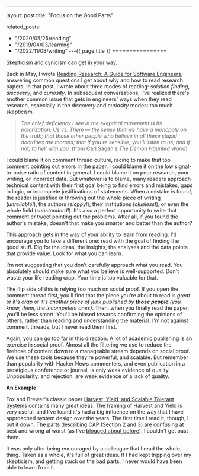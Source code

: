 ---
layout: post
title: "Focus on the Good Parts"


related_posts:
  - "/2020/05/25/reading"
  - "/2019/04/03/learning"
  - "/2022/11/08/writing"
---{{ page.title }}
================

<p class="meta">Skepticism and cynicism can get in your way.</p>

Back in May, I wrote [Reading Research: A Guide for Software Engineers](//brooker.co.za/blog/2020/05/25/reading.html), answering common questions I get about why and how to read research papers. In that post, I wrote about three modes of reading: *solution finding*, *discovery*, and *curiosity*. In subsequent conversations, I've realized there's another common issue that gets in engineers' ways when they read research, especially in the *discovery* and *curiosity* modes: too much skepticism.

> *The chief deficiency I see in the skeptical movement is its polarization: Us vs. Them — the sense that we have a monopoly on the truth; that those other people who believe in all these stupid doctrines are morons; that if you're sensible, you'll listen to us; and if not, to hell with you.* (from Carl Sagan's *The Demon Haunted World*)

I could blame it on comment thread culture, racing to make that top comment pointing out errors in the paper. I could blame it on the low signal-to-noise ratio of content in general. I could blame it on poor research, poor writing, or incorrect data. But whatever is to blame, many readers approach technical content with their first goal being to find errors and mistakes, gaps in logic, or incomplete justifications of statements. When a mistake is found, the reader is justified in throwing out the whole piece of writing (*unreliable!*), the authors (*sloppy!*), their institutions (*clueless!*), or even the whole field (*substandard!*). It's also a perfect opportunity to write that comment or tweet pointing out the problems. After all, if you found the author's mistake, doesn't that make you smarter and better than the author?

This approach gets in the way of your ability to learn from reading. I'd encourage you to take a different one: read with the goal of finding the good stuff. Dig for the ideas, the insights, the analyses and the data points that provide value. Look for what you can learn.

I'm not suggesting that you don't carefully approach what you read. You absolutely should make sure what you believe is well-supported. Don't waste your life reading crap. Your time is too valuable for that.

The flip side of this is relying too much on social proof. If you open the comment thread first, you'll find that the piece you're about to read is *great* or it's *crap* or it's *another piece of junk published by **those people** (you know, them, the incompetent ones)*. Then, when you finally read the paper, you'll be less smart. You'll be biased towards confirming the opinions of others, rather than reading and understanding the material. I'm not against comment threads, but I never read them first.

Again, you can go too far in this direction. A lot of academic publishing is an exercise in social proof. Almost all the filtering we use to reduce the firehose of content down to a manageable stream depends on social proof. We use these tools because they're powerful, and scalable. But remember than popularity with Hacker News commenters, and even publication in a prestigious conference or journal, is only weak evidence of quality. Unpopularity, and rejection, are weak evidence of a lack of quality.

**An Example**

Fox and Brewer's classic paper [Harvest, Yield, and Scalable Tolerant Systems](http://citeseerx.ist.psu.edu/viewdoc/download?doi=10.1.1.33.411&rep=rep1&type=pdf) contains many great ideas. The framing of Harvest and Yield is very useful, and I've found it's had a big influence on the way that I have approached system design over the years. The first time I read it, though, I put it down. The parts describing CAP (Section 2 and 3) are confusing at best and wrong at worst (as I've [blogged about before](http://brooker.co.za/blog/2014/10/12/harvest-yield.html)). I couldn't get past them.

It was only after being encouraged by a colleague that I read the whole thing. Taken as a whole, it's full of great ideas. If I had kept tripping over my skepticism, and getting stuck on the bad parts, I never would have been able to learn from it.